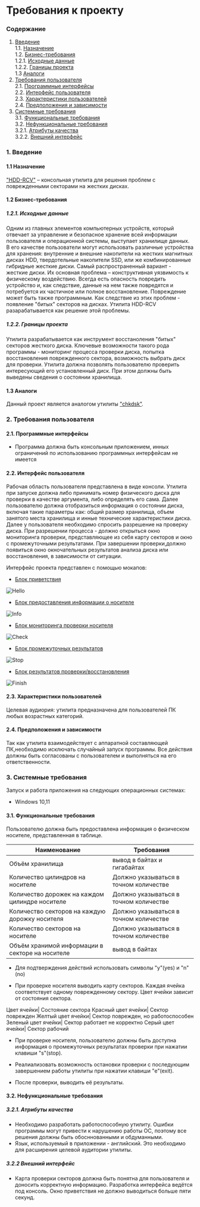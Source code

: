 # Требования к проекту
### Содержание
1. [Введение](#1) <br>
  1.1. [Назначение](#1.1) <br>
  1.2. [Бизнес-требования](#1.2) <br>
      1.2.1. [Исходные данные](#1.2.1) <br>
      1.2.2. [Границы проекта](#1.2.1) <br>
  1.3 [Аналоги](#1.3) <br>
2. [Требования пользователя](#2) <br>
  2.1. [Программные интерфейсы](#2.1) <br>
  2.2. [Интерфейс пользователя](#2.2) <br>
  2.3. [Характеристики пользователей](#2.3) <br>
  2.4. [Предположения и зависимости](#2.4) <br>
3. [Системные требования](#3.) <br>
  3.1. [Функциональные требования](#3.1) <br>
  3.2. [Нефункциональные требования](#3.2) <br>
     3.2.1. [Атрибуты качества](#3.2.1) <br>
     3.2.2. [Внешний интерфейс](#3.2.2) <br>

### 1. Введение <a name="1"></a>
#### 1.1 Назначение <a name="1.1"></a>
["HDD-RCV"](https://github.com/mathews3s/HDD-RCV) – консольная утилита для решения проблем с поврежденными секторами на жестких дисках.
#### 1.2 Бизнес-требования <a name="1.2"></a>
##### 1.2.1. Исходные данные <a name="1.2.1"></a>
Одним из главных элементов компьютерных устройств, который отвечает за управление и безопасное хранение всей информации пользователя и операционной системы, выступает хранилище данных. В его качестве пользователи могут использовать различные устройства для хранения: внутренние и внешние накопители на жестких магнитных дисках HDD, твердотельные накопители SSD, или же комбинированные гибридные жесткие диски. Самый распространенный вариант - жесткие диски. Их основная проблема – конструктивная уязвимость к физическому воздействию. Всегда есть опасность повредить устройство и, как следствие, данные на нем также повредятся и потребуется их частичное или полное восстановление. Повреждение может быть также программным. Как следствие из этих проблем - появление "битых" секторов на дисках. Утилита HDD-RCV разарабатывается как решение этой проблемы.
##### 1.2.2. Границы проекта <a name="1.2.1"></a>
Утилита разрабатывается как инструмент восстаноления "битых" секторов жесткого диска. Ключевые возможности такого рода программы - мониторинг процесса проверки диска, попытка восстановления поврежденного сектора, возможность выбрать диск для проверки. Утилита должна позволять пользователю проверить интересующий его установленный диск. При этом должны быть выведены сведения о состоянии хранилища.
#### 1.3 Аналоги <a name="1.3"></a>
Данный проект является аналогом утилиты ["chkdsk"](https://learn.microsoft.com/ru-ru/windows-server/administration/windows-commands/chkdsk?tabs=event-viewer).
### 2. Требования пользователя <a name="2"></a>
#### 2.1. Программные интерфейсы <a name="2.1"></a>
*	Программа должна быть консольным приложением, инных ограничений по использованию программных интерфейсам не имеется

#### 2.2. Интерфейс пользователя <a name="2.2"></a>
Рабочая область пользователя представлена в виде консоли. Утилита при запуске должна либо принимать номер физического диска для проверки в качестве аргумента, либо определять его сама. Далее пользователю должна отобразиться информация о состоянии диска, включая такие параметры как: общий размер хранилища, объем занятого места хранилища и инные технические характеристики диска. Далее у пользователя необходимо спросить разрешение на проверку диска. При разрешении процесса - должно открыться окно мониторинга проверки, представляющее из себя карту секторов и окно с промежуточными результатами. При завершении проверки,должно появиться окно окночательных результатов анализа диска или восстановления, в зависимости от ситуации.

Интерфейс проекта представлен с помощью мокапов:<a name="2.4"></a>

* [Блок приветствия](https://github.com/mathews3s/365Delivery/blob/main/Documentation/Project%20mockups/OrderInfo.jpg)

![Hello](https://github.com/mathews3s/365Delivery/blob/main/Documentation/Project%20mockups/OrderInfo.jpg)

* [Блок предоставления информации о носителе](https://github.com/mathews3s/365Delivery/blob/main/Documentation/Project%20mockups/OrdersMenu.jpg)  

![Info](https://github.com/mathews3s/365Delivery/blob/main/Documentation/Project%20mockups/OrdersMenu.jpg)
* [Блок мониторинга проверки носителя](https://github.com/mathews3s/365Delivery/blob/main/Documentation/Project%20mockups/AddOrder.jpg)

![Check](https://github.com/mathews3s/365Delivery/blob/main/Documentation/Project%20mockups/AddOrder.jpg)
* [Блок промежуточных результатов](https://github.com/mathews3s/365Delivery/blob/main/Documentation/Project%20mockups/EditOrder.jpg)

![Stop](https://github.com/mathews3s/365Delivery/blob/main/Documentation/Project%20mockups/EditOrder.jpg)
* [Блок результатов проверки/восстановления](https://github.com/mathews3s/365Delivery/blob/main/Documentation/Project%20mockups/CourrierList.jpg)

![Finish](https://github.com/mathews3s/365Delivery/blob/main/Documentation/Project%20mockups/CourrierList.jpg)

#### 2.3. Характеристики пользователей <a name="2.3"></a>
Целевая аудиория:
утилита предназначена для пользователей ПК любых возрастных категорий.
#### 2.4. Предположения и зависимости <a name="2.4"></a>
Так как утилита взаимодействует с аппаратной составляющей ПК,необходимо исключать случайный запуск программы. Все действия должны быть согласованы с пользователем и выполняться на его ответственности. 
### 3. Системные требования <a name="3"></a>
Запуск и работа приложения на следующих операционных системах:
* Windows 10,11
#### 3.1. Функциональные требования <a name="3.1"></a>
Пользователю должна быть предоставлена информация о физическом носителе, представленная в таблице.

Наименование | Требования
--- | ---
Объём хранилища| вывод в байтах и гигабайтах
Количество цилиндров на носителе| Должно указываться в точном количестве 
Количество дорожек на каждом цилиндре носителе| Должно указываться в точном количестве 
Количество секторов на каждую дорожку носителя| Должно указываться в точном количестве 
Количество секторов на носителе| Должно указываться в точном количестве 
Объём хранимой информации в секторе на носителе|  вывод в байтах 

* Для подтверждения действий использовать символы "y"(yes) и "n"(no) 

* При проверке носителя выводить карту секторов. Каждая ячейка соответствует одному поврежденному сектору. Цвет ячейки зависит от состояния сектора. 

Цвет ячейки| Состояние сектора
Красный цвет ячейки| Сектор поврежден
Желтый цвет ячейки| Сектор поврежден, но работоспособен
Зеленый цвет ячейки| Сектор работает не корректно
Серый цвет ячейки| Сектор рабочий

* При проверке носителя, пользователю должны быть доступна информация о промежуточных результатах проверки при нажатии клавиши "s"(stop). 

* Реалиализовать возможность остановки проверки с последующим завершением работы утилиты при нажатии клавиши "e"(exit). 

* После проверки, выводить её результаты. 

#### 3.2. Нефункциональные требования <a name="3.2"></a>
##### 3.2.1. Атрибуты качества <a name="3.2.1"></a>
* Необходимо разработать работоспособную утилиту. Ошибки программы могут привести к нарушению работы ОС, поэтому все решения должны быть обосннованными и обдуманными.
* Язык, используемый в приложении - английский. Это необходимо для расширения целевой аудитории утилиты.  
##### 3.2.2 Внешний интерфейс <a name="3.2.2"></a>
* Карта проверки секторов должна быть понятна для пользователя и доносить корректную информацию. Разработка интерфейса ведётся под консоль. Окно приветствия не должно выводиться больше пяти секунд. 
